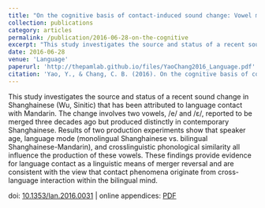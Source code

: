 ```yaml
---
title: "On the cognitive basis of contact-induced sound change: Vowel merger reversal in Shanghainese"
collection: publications
category: articles
permalink: /publication/2016-06-28-on-the-cognitive
excerpt: "This study investigates the source and status of a recent sound change in Shanghainese (Wu, Sinitic) that has been..."
date: 2016-06-28
venue: 'Language'
paperurl: 'http://thepamlab.github.io/files/YaoChang2016_Language.pdf'
citation: 'Yao, Y., & Chang, C. B. (2016). On the cognitive basis of contact-induced sound change: Vowel merger reversal in Shanghainese. <i>Language</i>, <i>92</i>(2), 433–467.'
---
```


This study investigates the source and status of a recent sound change in Shanghainese (Wu, Sinitic) that has been attributed to language contact with Mandarin. The change involves two vowels, /e/ and /ɛ/, reported to be merged three decades ago but produced distinctly in contemporary Shanghainese. Results of two production experiments show that speaker age, language mode (monolingual Shanghainese vs. bilingual Shanghainese-Mandarin), and crosslinguistic phonological similarity all influence the production of these vowels. These findings provide evidence for language contact as a linguistic means of merger reversal and are consistent with the view that contact phenomena originate from cross-language interaction within the bilingual mind.

doi: <a href="https://doi.org/10.1353/lan.2016.0031" target="_blank">10.1353/lan.2016.0031</a> | online appendices: <a href="/files/YaoChang2016_Language_appendices.pdf" target="_blank">PDF</a>
